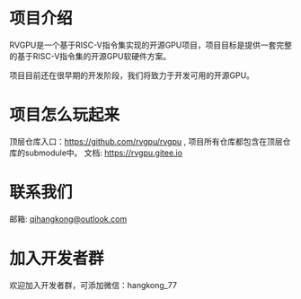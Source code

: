 # 项目介绍

RVGPU是一个基于RISC-V指令集实现的开源GPU项目，项目目标是提供一套完整的基于RISC-V指令集的开源GPU软硬件方案。

项目目前还在很早期的开发阶段，我们将致力于开发可用的开源GPU。

# 项目怎么玩起来

顶层仓库入口：https://github.com/rvgpu/rvgpu , 项目所有仓库都包含在顶层仓库的submodule中。
文档: https://rvgpu.gitee.io

# 联系我们
邮箱:
qihangkong@outlook.com

# 加入开发者群
欢迎加入开发者群，可添加微信：hangkong_77

